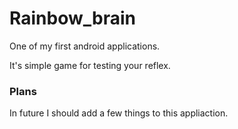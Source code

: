 # Rainbow_brain
One of my first android applications.

It's simple game for testing your reflex.

### Plans
In future I should add a few things to this appliaction.
